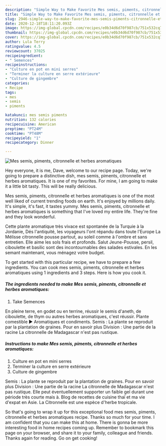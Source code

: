 ```yaml
---
description: "Simple Way to Make Favorite Mes semis, piments, citronnelle et herbes aromatiques"
title: "Simple Way to Make Favorite Mes semis, piments, citronnelle et herbes aromatiques"
slug: 2946-simple-way-to-make-favorite-mes-semis-piments-citronnelle-et-herbes-aromatiques
date: 2020-12-18T18:11:20.093Z
image: https://img-global.cpcdn.com/recipes/e0b34d6d70f987cb/751x532cq70/mes-semis-piments-citronnelle-et-herbes-aromatiques-photo-principale-de-la-recette.jpg
thumbnail: https://img-global.cpcdn.com/recipes/e0b34d6d70f987cb/751x532cq70/mes-semis-piments-citronnelle-et-herbes-aromatiques-photo-principale-de-la-recette.jpg
cover: https://img-global.cpcdn.com/recipes/e0b34d6d70f987cb/751x532cq70/mes-semis-piments-citronnelle-et-herbes-aromatiques-photo-principale-de-la-recette.jpg
author: Lula Terry
ratingvalue: 4.5
reviewcount: 37025
recipeingredient:
- " Semences"
recipeinstructions:
- "Culture en pot en mini serres"
- "Terminer la culture en serre extérieure"
- "Culture de gingembre"
categories:
- Recipe
tags:
- mes
- semis
- piments

katakunci: mes semis piments 
nutrition: 132 calories
recipecuisine: American
preptime: "PT24M"
cooktime: "PT48M"
recipeyield: "1"
recipecategory: Dinner

---
```



![Mes semis, piments, citronnelle et herbes aromatiques](https://img-global.cpcdn.com/recipes/e0b34d6d70f987cb/751x532cq70/mes-semis-piments-citronnelle-et-herbes-aromatiques-photo-principale-de-la-recette.jpg)

Hey everyone, it is me, Dave, welcome to our recipe page. Today, we're going to prepare a distinctive dish, mes semis, piments, citronnelle et herbes aromatiques. It is one of my favorites. For mine, I am going to make it a little bit tasty. This will be really delicious.

Mes semis, piments, citronnelle et herbes aromatiques is one of the most well liked of current trending foods on earth. It's enjoyed by millions daily. It's simple, it's fast, it tastes yummy. Mes semis, piments, citronnelle et herbes aromatiques is something that I've loved my entire life. They're fine and they look wonderful.

Cette plante aromatique très vivace est spontanée de la Turquie à la Jordanie, Dés l&#39;antiquité, les voyageurs l&#39;ont répandu dans toute l&#39;Europe La Mélisse citronnelle pousse partout, au soleil comme à l&#39;ombre et sans entretien. Elle aime les sols frais et profonds. Salut Jeune-Pousse, persil, ciboulette et basilic sont des incontournables des salades estivales. En les semant maintenant, vous ménagez votre budget.


To get started with this particular recipe, we have to prepare a few ingredients. You can cook mes semis, piments, citronnelle et herbes aromatiques using 1 ingredients and 3 steps. Here is how you cook it.

<!--inarticleads1-->

##### The ingredients needed to make Mes semis, piments, citronnelle et herbes aromatiques:

1. Take  Semences


En pleine terre, en godet ou en terrine, réussir le semis d&#39;aneth, de ciboulette, de thym ou autres herbes aromatiques, c&#39;est réussir. Plante comestible ▶ Aromatiques et condiments. Semis : La plante se reproduit par la plantation de graines. Pour en savoir plus Division : Une partie de la racine La citronnelle de Madagascar n&#39;est pas rustique. 

<!--inarticleads2-->

##### Instructions to make Mes semis, piments, citronnelle et herbes aromatiques:

1. Culture en pot en mini serres
1. Terminer la culture en serre extérieure
1. Culture de gingembre


Semis : La plante se reproduit par la plantation de graines. Pour en savoir plus Division : Une partie de la racine La citronnelle de Madagascar n&#39;est pas rustique. Elle peut éventuellement supporter un faible gel durant une période très courte mais à. Blog de recettes de cuisine thaï et ma vie d&#39;expat en Asie. La Citronnelle est une espèce d&#39;herbe tropicale. 

So that's going to wrap it up for this exceptional food mes semis, piments, citronnelle et herbes aromatiques recipe. Thanks so much for your time. I am confident that you can make this at home. There is gonna be more interesting food in home recipes coming up. Remember to bookmark this page on your browser, and share it to your family, colleague and friends. Thanks again for reading. Go on get cooking!
